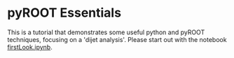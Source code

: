 # pyROOT Essentials

This is a tutorial that demonstrates some useful python and pyROOT techniques, focusing on a 'dijet analysis'. Please start out with the notebook [firstLook.ipynb](firstLook.ipynb).
